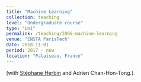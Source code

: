 ```yaml
---
title: "Machine Learning"
collection: teaching
level: "Undergraduate course"
type: "Uni"
permalink: /teaching/IOGS-machine-learning
venue: "ENSTA ParisTech"
date: 2018-11-01
period: 2017 - now
location: "Palaiseau, France"
---
```


(with [Stéphane Herbin](http://www.onera.fr/fr/staff/stephane-herbin) and Adrien Chan-Hon-Tong.).
